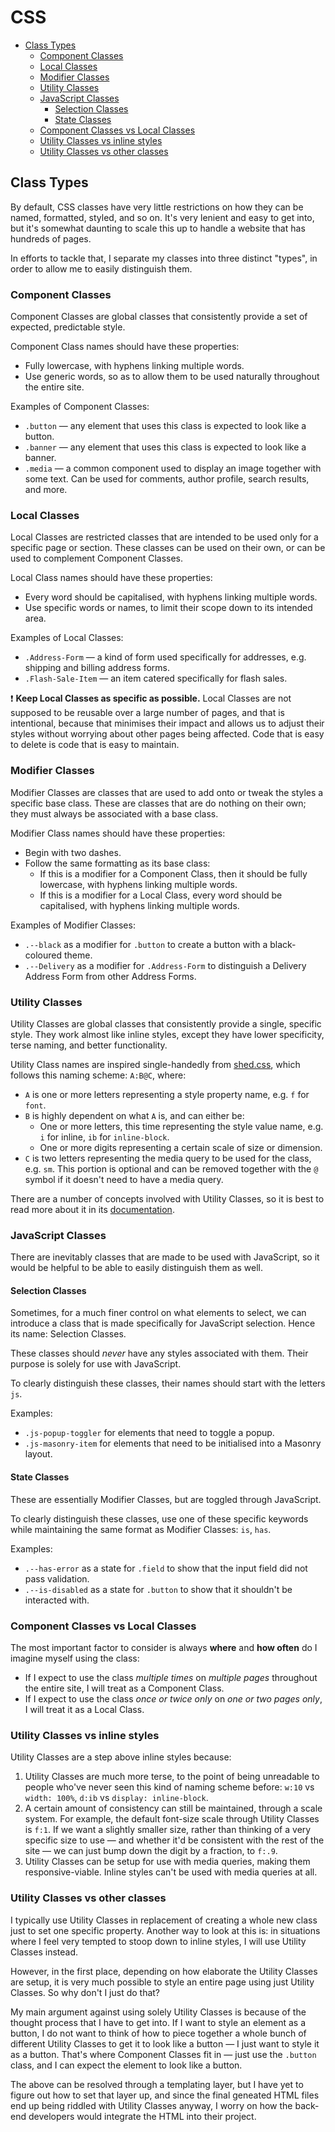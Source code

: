 # CSS

- [Class Types](#class-types)
    - [Component Classes](#component-classes)
    - [Local Classes](#local-classes)
    - [Modifier Classes](#modifier-classes)
    - [Utility Classes](#utility-classes)
    - [JavaScript Classes](#javascript-classes)
        - [Selection Classes](#selection-classes)
        - [State Classes](#state-classes)
    - [Component Classes vs Local Classes](#component-classes-vs-local-classes)
    - [Utility Classes vs inline styles](#utility-classes-vs-inline-styles)
    - [Utility Classes vs other classes](#utility-classes-vs-other-classes)

## Class Types

By default, CSS classes have very little restrictions on how they can be named, formatted, styled, and so on. It's very lenient and easy to get into, but it's somewhat daunting to scale this up to handle a website that has hundreds of pages.

In efforts to tackle that, I separate my classes into three distinct "types", in order to allow me to easily distinguish them.

### Component Classes

Component Classes are global classes that consistently provide a set of expected, predictable style.

Component Class names should have these properties:

- Fully lowercase, with hyphens linking multiple words.
- Use generic words, so as to allow them to be used naturally throughout the entire site.

Examples of Component Classes:

- `.button` — any element that uses this class is expected to look like a button.
- `.banner` — any element that uses this class is expected to look like a banner.
- `.media` — a common component used to display an image together with some text. Can be used for comments, author profile, search results, and more.

### Local Classes

Local Classes are restricted classes that are intended to be used only for a specific page or section. These classes can be used on their own, or can be used to complement Component Classes.

Local Class names should have these properties:

- Every word should be capitalised, with hyphens linking multiple words.
- Use specific words or names, to limit their scope down to its intended area.

Examples of Local Classes:

- `.Address-Form` — a kind of form used specifically for addresses, e.g. shipping and billing address forms.
- `.Flash-Sale-Item` — an item catered specifically for flash sales.

:exclamation: **Keep Local Classes as specific as possible.** Local Classes are not supposed to be reusable over a large number of pages, and that is intentional, because that minimises their impact and allows us to adjust their styles without worrying about other pages being affected. Code that is easy to delete is code that is easy to maintain.

### Modifier Classes

Modifier Classes are classes that are used to add onto or tweak the styles a specific base class. These are classes that are do nothing on their own; they must always be associated with a base class.

Modifier Class names should have these properties:

- Begin with two dashes.
- Follow the same formatting as its base class:
    - If this is a modifier for a Component Class, then it should be fully lowercase, with hyphens linking multiple words.
    - If this is a modifier for a Local Class, every word should be capitalised, with hyphens linking multiple words.

Examples of Modifier Classes:

- `.--black` as a modifier for `.button` to create a button with a black-coloured theme.
- `.--Delivery` as a modifier for `.Address-Form` to distinguish a Delivery Address Form from other Address Forms.

### Utility Classes

Utility Classes are global classes that consistently provide a single, specific style. They work almost like inline styles, except they have lower specificity, terse naming, and better functionality.

Utility Class names are inspired single-handedly from [shed.css](http://tedconf.github.io/shed-css/), which follows this naming scheme: `A:B@C`, where:

- `A` is one or more letters representing a style property name, e.g. `f` for `font`.
- `B` is highly dependent on what `A` is, and can either be:
    - One or more letters, this time representing the style value name, e.g. `i` for inline, `ib` for `inline-block`.
    - One or more digits representing a certain scale of size or dimension.
- `C` is two letters representing the media query to be used for the class, e.g. `sm`. This portion is optional and can be removed together with the `@` symbol if it doesn't need to have a media query.

There are a number of concepts involved with Utility Classes, so it is best to read more about it in its [documentation](#/).

### JavaScript Classes

There are inevitably classes that are made to be used with JavaScript, so it would be helpful to be able to easily distinguish them as well.

#### Selection Classes

Sometimes, for a much finer control on what elements to select, we can introduce a class that is made specifically for JavaScript selection. Hence its name: Selection Classes.

These classes should *never* have any styles associated with them. Their purpose is solely for use with JavaScript.

To clearly distinguish these classes, their names should start with the letters `js`.

Examples:

- `.js-popup-toggler` for elements that need to toggle a popup.
- `.js-masonry-item` for elements that need to be initialised into a Masonry layout.

#### State Classes

These are essentially Modifier Classes, but are toggled through JavaScript.

To clearly distinguish these classes, use one of these specific keywords while maintaining the same format as Modifier Classes: `is`, `has`.

Examples:

- `.--has-error` as a state for `.field` to show that the input field did not pass validation.
- `.--is-disabled` as a state for `.button` to show that it shouldn't be interacted with.

### Component Classes vs Local Classes

The most important factor to consider is always **where** and **how often** do I imagine myself using the class:

- If I expect to use the class *multiple times* on *multiple pages* throughout the entire site, I will treat as a Component Class.
- If I expect to use the class *once or twice only* on *one or two pages only*, I will treat it as a Local Class.

### Utility Classes vs inline styles

Utility Classes are a step above inline styles because:

1. Utility Classes are much more terse, to the point of being unreadable to people who've never seen this kind of naming scheme before: `w:10` vs `width: 100%`, `d:ib` vs `display: inline-block`.
2. A certain amount of consistency can still be maintained, through a scale system. For example, the default font-size scale through Utility Classes is `f:1`. If we want a slightly smaller size, rather than thinking of a very specific size to use — and whether it'd be consistent with the rest of the site — we can just bump down the digit by a fraction, to `f:.9`.
3. Utility Classes can be setup for use with media queries, making them responsive-viable. Inline styles can't be used with media queries at all.

### Utility Classes vs other classes

I typically use Utility Classes in replacement of creating a whole new class just to set one specific property. Another way to look at this is: in situations where I feel very tempted to stoop down to inline styles, I will use Utility Classes instead.

However, in the first place, depending on how elaborate the Utility Classes are setup, it is very much possible to style an entire page using just Utility Classes. So why don't I just do that?

My main argument against using solely Utility Classes is because of the thought process that I have to get into. If I want to style an element as a button, I do not want to think of how to piece together a whole bunch of different Utility Classes to get it to look like a button — I just want to style it as a button. That's where Component Classes fit in — just use the `.button` class, and I can expect the element to look like a button.

The above can be resolved through a templating layer, but I have yet to figure out how to set that layer up, and since the final geneated HTML files end up being riddled with Utility Classes anyway, I worry on how the back-end developers would integrate the HTML into their project.